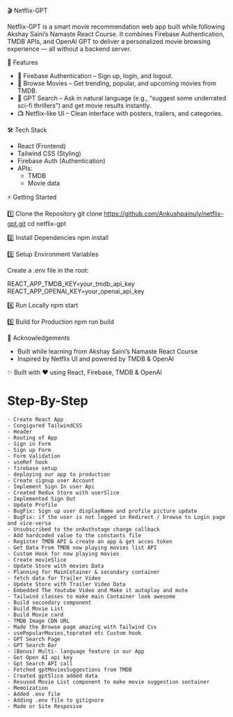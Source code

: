 🎬 Netflix-GPT

Netflix-GPT is a smart movie recommendation web app built while following Akshay Saini’s Namaste React Course.
It combines Firebase Authentication, TMDB APIs, and OpenAI GPT to deliver a personalized movie browsing experience — all without a backend server.

🚀 Features

- 🔐 Firebase Authentication – Sign up, login, and logout.
- 🎥 Browse Movies – Get trending, popular, and upcoming movies from TMDB.
- 🤖 GPT Search – Ask in natural language (e.g., “suggest some underrated sci-fi thrillers”) and get movie results instantly.
- 📺 Netflix-like UI – Clean interface with posters, trailers, and categories.


🛠️ Tech Stack

- React (Frontend)
- Tailwind CSS (Styling)
- Firebase Auth (Authentication)
- APIs:
    - TMDB
    - Movie data


⚡ Getting Started

1️⃣ Clone the Repository
git clone https://github.com/Ankushpainuly/netflix-gpt.git
cd netflix-gpt

2️⃣ Install Dependencies
npm install

3️⃣ Setup Environment Variables

Create a .env file in the root:

REACT_APP_TMDB_KEY=your_tmdb_api_key
REACT_APP_OPENAI_KEY=your_openai_api_key

4️⃣ Run Locally
npm start

5️⃣ Build for Production
npm run build


🙏 Acknowledgements

- Built while learning from Akshay Saini’s Namaste React Course
- Inspired by Netflix UI and powered by TMDB & OpenAI


✨ Built with ❤️ using React, Firebase, TMDB & OpenAI





# Step-By-Step

    - Create React App
    - Congigured TailwindCSS
    - Header
    - Routing of App
    - Sign in Form 
    - Sign up Form
    - Form Validation
    - useRef hook 
    - firebase setup
    - deploying our app to production
    - Create signup user Account
    - Implement Sign In user Api
    - Created Redux Store with userSlice
    - Implemented Sign Out
    - Update Profile
    - BugFix: Sign up user displayName and profile picture update
    - BugFix: if the user is not logged in Redirect / browse to Login page and vice-versa
    - Unsubscribed to the onAuthstage change callback
    - Add hardcoded value to the constants file
    - Register TMDB API & create an app & get acces token
    - Get Data From TMDB now playing movies list API
    - Custom Hook for now playing movies
    - Create movieSlice
    - Update Store with movies Data
    - Planning for MainCotainer & secondary container
    - fetch data for Trailer Video
    - Update Store with Trailer Video Data
    - Embedded The Youtube Video and Make it autoplay and mute
    - Tailwind classes to make main Container look awesome
    - Build secondary component
    - Build Movie List
    - Build Movie card
    - TMDB Image CDN URL
    - Made the Browse page amazing with Tailwind Css
    - usePopularMovies,toprated etc Custom hook
    - GPT Search Page
    - GPT Search Bar
    - (Bonus) Multi- language feature in our App
    - Get Open AI api key
    - Gpt Search API call
    - Fetched gptMoviesSuggestions from TMDB
    - Created gptSlice added data
    - Resused Movie List component to make movie suggestion sontainer
    - Memoization
    - Added .env file
    - Adding .env file to gitignore
    - Made or Site Resposive


    
